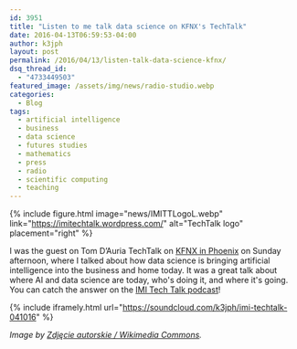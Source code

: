 ```yaml
---
id: 3951
title: "Listen to me talk data science on KFNX's TechTalk"
date: 2016-04-13T06:59:53-04:00
author: k3jph
layout: post
permalink: /2016/04/13/listen-talk-data-science-kfnx/
dsq_thread_id:
  - "4733449503"
featured_image: /assets/img/news/radio-studio.webp
categories:
  - Blog
tags:
  - artificial intelligence
  - business
  - data science
  - futures studies
  - mathematics
  - press
  - radio
  - scientific computing
  - teaching
---
```


{% include figure.html image="news/IMITTLogoL.webp" link="https://imitechtalk.wordpress.com/" alt="TechTalk logo" placement="right" %}

I was the guest on Tom D’Auria TechTalk on [KFNX in Phoenix](http://www.1100kfnx.com/index.php?/blog/article/imi_tech_talk_sunday_3pm/) on Sunday afternoon, where I talked about how data science is bringing artificial intelligence into the business and home today.  It was a great talk about where AI and data science are today, who's doing it, and where it's going.  You can catch the answer on the [IMI Tech Talk podcast](https://imitechtalk.wordpress.com/)!

{% include iframely.html url="https://soundcloud.com/k3jph/imi-techtalk-041016" %}

_Image by [Zdjęcie autorskie / Wikimedia Commons](https://commons.wikimedia.org/wiki/File:Studio_rmf_classic.webp)._

